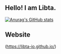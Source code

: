 ## Hello! I am Libta.
  
[![Anurag's GitHub stats](https://github-readme-stats.vercel.app/api?username=libta-io)](https://github.com/anuraghazra/github-readme-stats)

## Website
(https://libta-io.github.io/)
